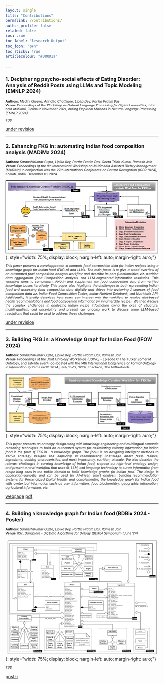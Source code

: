 ```yaml
---
layout: single
title: "Contributions"
permalink: /contributions/
author_profile: false
related: false
toc: true
toc_label: "Research Output"
toc_icon: "pen"
toc_sticky: true
articlecolour: "#00001a"

---
```


### 1. Deciphering psycho-social effects of Eating Disorder: Analysis of Reddit Posts using LLMs and Topic Modeling (EMNLP 2024)

<p style="font-size: 0.75em;">
    <strong>Authors: </strong><i>Medini Chopra, Anindita Chatterjee, Lipika Dey, Partha Pratim Das</i><br>
    <strong>Venue: </strong>Proceedings of the <i>Workshop on Natural Language Processing for Digital Humanities</i>, to be held at Miami, Florida in November 2024, during <i>Empirical Methods in Natural Language Processing (EMNLP 2024)</i>
</p>

<p style="font-size: 0.75em; text-align: justify; font-style: italic">
TBD
</p>

<a href="" target="_blank" class="btn btn--inverse btn--medium" role="button">under revision</a>

<hr>

### 2. Enhancing FKG.in: automating Indian food composition analysis (MADiMa 2024)

<p style="font-size: 0.75em;">
    <strong>Authors: </strong><i>Saransh Kumar Gupta, Lipika Dey, Partha Pratim Das, Geeta Trilok-Kumar, Ramesh Jain</i><br>
    <strong>Venue: </strong><i>Proceedings of the 9th International Workshop on Multimedia Assisted Dietary Management (MADiMa)</i> in conjunction with the <i>27th International Conference on Pattern Recognition (ICPR 2024)</i>, Kolkata, India, December 01, 2024
</p>

![image-center](/assets/images/resources/enhancing_fkg.in.png){: style="width: 75%; display: block; margin-left: auto; margin-right: auto;"}

<p style="font-size: 0.75em; text-align: justify; font-style: italic">
This paper presents a novel approach to compute food composition data for Indian recipes using a knowledge graph for Indian food
(FKG.in) and LLMs. The main focus is to give a broad overview of an automated food composition analysis workflow and describe its core
functionalities viz. nutrition data aggregation, food Composition analysis, and LLM-augmented information resolution. This workflow aims
to complement FKG.in and supplement the food composition data from verified knowledge bases iteratively. This paper also highlights the challenges
in both representing Indian food and accessing food composition data digitally and delves into reviewing 3 sources of food composition
data viz. Indian Food Composition Tables, Indian Nutrient Databank, and Nutritionix API. Additionally, it briefly describes how users can interact
with the workflow to receive diet-based health recommendations and food composition information for innumerable recipes. We then discuss
the complex challenges in analyzing Indian recipe information along the axes of structure, multilingualism, and uncertainty and present our
ongoing work to discuss some LLM-based resolutions that could be used to address these challenges.
</p>

<a href="" target="_blank" class="btn btn--inverse btn--small" role="button">under revision</a>

<hr>

### 3. Building FKG.in: a Knowledge Graph for Indian Food (IFOW 2024)

<p style="font-size: 0.75em;">
    <strong>Authors: </strong><i>Saransh Kumar Gupta, Lipika Dey, Partha Pratim Das, Ramesh Jain</i><br>
    <strong>Venue: </strong><i>Proceedings of the Joint Ontology Workshops (JOWO)</i> - Episode X: The Tukker Zomer of Ontology, and satellite events co-located with the <i>14th International Conference on Formal Ontology in Information Systems (FOIS 2024)</i>, July 15-19, 2024, Enschede, The Netherlands
</p>

![image-center](/assets/images/resources/building_fkg.in.png){: style="width: 75%; display: block; margin-left: auto; margin-right: auto;"}

<p style="font-size: 0.75em; text-align: justify; font-style: italic">
This paper presents an ontology design along with knowledge engineering and multilingual semantic reasoning techniques to build an automated system for assimilating culinary information for Indian food in the form of FKG.in - a knowledge graph. The focus is on designing intelligent methods to derive ontology designs and capturing all-encompassing knowledge about food, recipes, ingredients, cooking characteristics, and most importantly, nutrition, at scale. We also describe the relevant challenges in curating knowledge of Indian food, propose our high-level ontology design, and present a novel workflow that uses AI, LLM, and language technology to curate information from recipe blog sites in the public domain to build knowledge graphs for Indian food. The design is application-agnostic and can be used for AI-driven smart analysis, building recommendation systems for Personalized Digital Health, and complementing the knowledge graph for Indian food with contextual information such as user information, food biochemistry, geographic information, agricultural information, etc.
</p>

<a href="https://arxiv.org/abs/2409.00830" target="_blank" class="btn btn--inverse btn--small" role="button">webpage</a> <a href="https://arxiv.org/pdf/2409.00830" target="_blank" class="btn btn--inverse btn--small" role="button">pdf</a>

<hr>

### 4. Building a knowledge graph for Indian food (BDBio 2024 - Poster) 

<p style="font-size: 0.75em;">
    <strong>Authors: </strong><i>Saransh Kumar Gupta, Lipika Dey, Partha Pratim Das, Ramesh Jain</i><br>
    <strong>Venue: </strong><i>IISc, Bangalore - Big Data Algorithms for Biology (BDBio) Symposium (June ‘24)</i>
</p>

![image-center](/assets/images/resources/ontology_design.png){: style="width: 75%; display: block; margin-left: auto; margin-right: auto;"}

<p style="font-size: 0.75em; text-align: justify; font-style: italic">
TBD
</p>

<a href="/assets/pdfs/BDBio_Poster.pdf" target="_blank" class="btn btn--inverse btn--small" role="button">poster</a>
